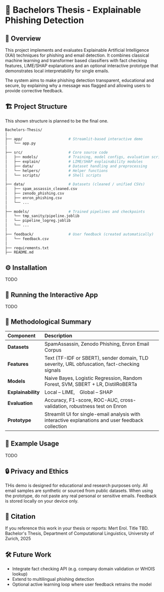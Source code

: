 # 📘 Bachelors Thesis - Explainable Phishing Detection

## 🧠 Overview
This project implements and evaluates Explainable Artificial Intelligence (XAI) techniques for phishing and email detection.
It combines classical machine learning and transformer based classifiers with fact checking features, LIME/SHAP explanations and an optional interactive prototype that demonstrates local interpretability for single emails.

The system aims to make phishing detection transparent, educational and secure, by explaining why a message was flagged and allowing users to provide corrective feedback.

## 🏗️ Project Structure
This shown structure is planned to be the final one.

```bash
Bachelors-Thesis/
│
├── app/                     # Streamlit-based interactive demo
│   └── app.py
│
├── src/                     # Core source code
│   ├── models/              # Training, model configs, evaluation scripts
│   ├── explain/             # LIME/SHAP explainability modules
│   ├── data/                # Dataset handling and preprocessing
│   └── helpers/             # Helper functions
│   └── scripts/             # Shell scripts
│
├── data/                    # Datasets (cleaned / unified CSVs)
│   ├── spam_assassin_cleaned.csv
│   ├── zenodo_phishing.csv
│   ├── enron_phishing.csv
│   └── ...
│
├── models/                  # Trained pipelines and checkpoints
│   └── tmp_sanity/pipeline.joblib
│   └── pipeline_logreg.joblib
│   └── ...
│
├── feedback/                # User feedback (created automatically)
│   └── feedback.csv
│
├── requirements.txt
├── README.md
```

## ⚙️ Installation

TODO

## 🧩 Running the Interactive App

TODO

## 🧠 Methodological Summary

| **Component** | **Description** |
| :------------- | :-------------- |
| **Datasets** | SpamAssassin, Zenodo Phishing, Enron Email Corpus |
| **Features** | Text (TF-IDF or SBERT), sender domain, TLD severity, URL obfuscation, fact-checking signals |
| **Models** | Naive Bayes, Logistic Regression, Random Forest, SVM, SBERT + LR, DistilRoBERTa |
| **Explainability** | Local – LIME, Global – SHAP |
| **Evaluation** | Accuracy, F1-score, ROC-AUC, cross-validation, robustness test on Enron |
| **Prototype** | Streamlit UI for single-email analysis with interactive explanations and user feedback collection |

## 🧪 Example Usage

TODO

## 🔒 Privacy and Ethics
THis demo is designed for educational and research purposes only. All email samples are synthetic or sourced from public datasets.
When using the prototype, do not paste any real personal or sensitive emails. Feedback is stored locally on your device only.

## 📑 Citation
If you reference this work in your thesis or reports:
    Mert Erol. Title TBD. Bachelor's Thesis, Department of Computational Linguistics, University of Zurich, 2025

## 🛠️ Future Work
- Integrate fact checking API (e.g. company domain validation or WHOIS lookup)
- Extend to multilingual phishing detection
- Optional active learning loop where user feedback retrains the model